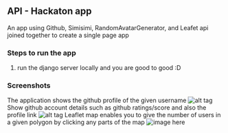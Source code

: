 ## API - Hackaton app

An app using Github, Simisimi, RandomAvatarGenerator, and Leafet api joined together to create a single page app


### Steps to run the app
1. run the django server locally and you are good to good :D


### Screenshots
The application shows the github profile of the given username
![alt tag](http://i.imgur.com/AzUKBsA.png)
Show github account details such as github ratings/score and also the profile link
![alt tag](http://i.imgur.com/QIq7nuX.png)
Leaflet map enables you to give the number of users in a given polygon by clicking any parts of the map
![image here](hhttp://i.imgur.com/DAWY0Qf.png)